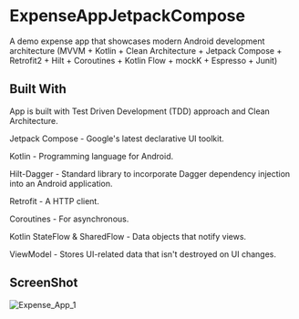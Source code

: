 # ExpenseAppJetpackCompose
A demo expense app that showcases modern Android development architecture (MVVM + Kotlin + Clean Architecture + Jetpack Compose + Retrofit2 + Hilt + Coroutines + Kotlin Flow + mockK + Espresso + Junit)

## Built With
App is built with Test Driven Development (TDD) approach and Clean Architecture.

Jetpack Compose - Google's latest declarative UI toolkit.

Kotlin - Programming language for Android.

Hilt-Dagger - Standard library to incorporate Dagger dependency injection into an Android application.

Retrofit - A HTTP client.

Coroutines - For asynchronous.

Kotlin StateFlow & SharedFlow - Data objects that notify views.

ViewModel - Stores UI-related data that isn't destroyed on UI changes.

## ScreenShot
![Expense_App_1](https://user-images.githubusercontent.com/19665943/207149448-d178d8fb-22b4-4bf2-9813-7c4fbf0c7fba.jpg)



